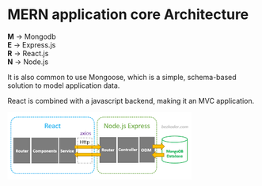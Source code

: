 # MERN application core Architecture

**M** -> Mongodb <br>
**E** -> Express.js <br>
**R** -> React.js <br>
**N** -> Node.js <br>

It is also common to use Mongoose, which is a simple, schema-based solution to model application data.

React is combined with a javascript backend, making it an MVC application.

![Alt text](image.png)
